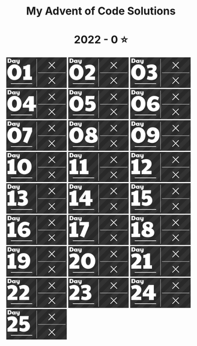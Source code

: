 
<h1 align="center">
  My Advent of Code Solutions
</h1>

<!-- AOC TILES BEGIN -->
<h1 align="center">
  2022 - 0 ⭐
</h1>
<p float="left">
  <img src="Media/2022/01.png" width="161px">
  <img src="Media/2022/02.png" width="161px">
  <img src="Media/2022/03.png" width="161px">
  <img src="Media/2022/04.png" width="161px">
  <img src="Media/2022/05.png" width="161px">
  <img src="Media/2022/06.png" width="161px">
  <img src="Media/2022/07.png" width="161px">
  <img src="Media/2022/08.png" width="161px">
  <img src="Media/2022/09.png" width="161px">
  <img src="Media/2022/10.png" width="161px">
  <img src="Media/2022/11.png" width="161px">
  <img src="Media/2022/12.png" width="161px">
  <img src="Media/2022/13.png" width="161px">
  <img src="Media/2022/14.png" width="161px">
  <img src="Media/2022/15.png" width="161px">
  <img src="Media/2022/16.png" width="161px">
  <img src="Media/2022/17.png" width="161px">
  <img src="Media/2022/18.png" width="161px">
  <img src="Media/2022/19.png" width="161px">
  <img src="Media/2022/20.png" width="161px">
  <img src="Media/2022/21.png" width="161px">
  <img src="Media/2022/22.png" width="161px">
  <img src="Media/2022/23.png" width="161px">
  <img src="Media/2022/24.png" width="161px">
  <img src="Media/2022/25.png" width="161px">
</p>
<!-- AOC TILES END -->
